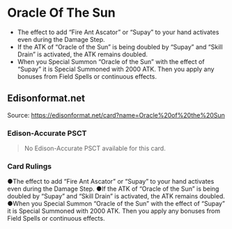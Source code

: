 # Oracle Of The Sun

*   The effect to add “Fire Ant Ascator” or “Supay” to your hand activates even during the Damage Step.
*   If the ATK of “Oracle of the Sun” is being doubled by “Supay” and “Skill Drain” is activated, the ATK remains doubled.
*   When you Special Summon “Oracle of the Sun” with the effect of “Supay” it is Special Summoned with 2000 ATK. Then you apply any bonuses from Field Spells or continuous effects.

## Edisonformat.net

Source: https://edisonformat.net/card?name=Oracle%20of%20the%20Sun

### Edison-Accurate PSCT

> No Edison-Accurate PSCT available for this card.

### Card Rulings

●The effect to add “Fire Ant Ascator” or “Supay” to your hand activates even during the Damage Step.
●If the ATK of “Oracle of the Sun” is being doubled by “Supay” and “Skill Drain” is activated, the ATK remains doubled.
●When you Special Summon “Oracle of the Sun” with the effect of “Supay” it is Special Summoned with 2000 ATK. Then you apply any bonuses from Field Spells or continuous effects.
            